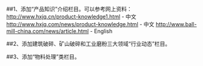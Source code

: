 ##1、添加“产品知识”介绍栏目。可以参考网上资料：
http://www.hxjq.cn/product-knowledge1.html - 中文
http://www.hxjq.com/news/product-knowledge.html - 中文
http://www.ball-mill-china.com/news/article.html - English

##2、添加建筑破碎、矿山破碎和工业磨粉三大领域“行业动态”栏目。

##3、添加“物料处理”类栏目。
